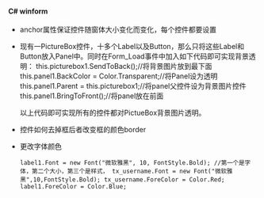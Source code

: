 #### C# winform

* anchor属性保证控件随窗体大小变化而变化，每个控件都要设置

* 现有一PictureBox控件，十多个Label以及Button，那么只将这些Label和Button放入Panel中。同时在Form_Load事件中加入如下代码即可实现背景透明：
    this.picturebox1.SendToBack();//将背景图片放到最下面
    this.panel1.BackColor = Color.Transparent;//将Panel设为透明
    this.panel1.Parent = this.picturebox1;//将panel父控件设为背景图片控件
    this.panel1.BringToFront();//将panel放在前面

  以上代码即可实现所有的控件都对PictueBox背景图片透明。

* 控件如何去掉框后者改变框的颜色border

* 更改字体颜色

  `label1.Font = new Font("微软雅黑", 10, FontStyle.Bold); //第一个是字体，第二个大小，第三个是样式，
              tx_username.Font = new Font("微软雅黑",10,FontStyle.Bold);
              tx_username.ForeColor = Color.Red;
              label1.ForeColor = Color.Blue;`
